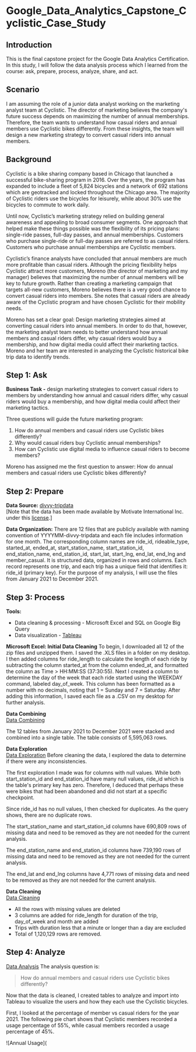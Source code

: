 # Google_Data_Analytics_Capstone_Cyclistic_Case_Study

## Introduction
This is the final capstone project for the Google Data Analytics Certification. In this study, I will follow the data analysis process which I learned from the course: ask, prepare, process, analyze, share, and act.

## Scenario
I am assuming the role of a junior data analyst working on the marketing analyst team at Cyclistic. The director of marketing believes the company's future success depends on maximizing the number of annual memberships. Therefore, the team wants to understand how casual riders and annual members use Cyclistic bikes differently. From these insights, the team will design a new marketing strategy to convert casual riders into annual members.

## Background
Cyclistic is a bike sharing company based in Chicago that launched a successful bike-sharing program in 2016. Over the years, the program has expanded to include a fleet of 5,824 bicycles and a network of 692 stations which are geotracked and locked throughout the Chicago area. The majority of Cyclistic riders use the bicycles for leisurely, while about 30% use the bicycles to commute to work daily.

Until now, Cyclistic’s marketing strategy relied on building general awareness and appealing to broad consumer segments. One approach that helped make these things possible was the flexibility of its pricing plans: single-ride passes, full-day passes, and annual memberships. Customers who purchase single-ride or full-day passes are referred to as casual riders. Customers who purchase annual memberships are Cyclistic members.  
  
Cyclistic’s finance analysts have concluded that annual members are much more profitable than casual riders. Although the pricing flexibility helps Cyclistic attract more customers, Moreno (the director of marketing and my manager) believes that maximizing the number of annual members will be key to future growth. Rather than creating a marketing campaign that targets all-new customers, Moreno believes there is a very good chance to convert casual riders into members. She notes that casual riders are already aware of the Cyclistic program and have chosen Cyclistic for their mobility needs.  

Moreno has set a clear goal: Design marketing strategies aimed at converting casual riders into annual members. In order to do that, however, the marketing analyst team needs to better understand how annual members and casual riders differ, why casual riders would buy a membership, and how digital media could affect their marketing tactics. Moreno and her team are interested in analyzing the Cyclistic historical bike trip data to identify trends.  

## Step 1: Ask
**Business Task -** design marketing strategies to convert casual riders to members by understanding how annual and casual riders differ, why casual riders would buy a membership, and how digital media could affect their marketing tactics.<br>

Three questions will guide the future marketing program:  
1. How do annual members and casual riders use Cyclistic bikes differently?  
2. Why would casual riders buy Cyclistic annual memberships?  
3. How can Cyclistic use digital media to influence casual riders to become members?  

Moreno has assigned me the first question to answer: How do annual members and casual riders use Cyclistic bikes differently?

## Step 2: Prepare
**Data Source:** [divvy-tripdata](https://divvy-tripdata.s3.amazonaws.com/index.html) <br>
[Note that the data has been made available by Motivate International Inc. under this [<ins>license</ins>](https://www.divvybikes.com/data-license-agreement).]

**Data Organization:** There are 12 files that are publicly available with naming convention of YYYYMM-divvy-tripdata and each file includes information for one month. The corresponding column names are ride_id, rideable_type, started_at, ended_at, start_station_name, start_station_id, end_station_name, end_station_id, start_lat, start_lng, end_lat, end_lng and member_casual.  It is structured data, organized in rows and columns. Each record represents one trip, and each trip has a unique field that identifies it: ride_id (primary key). For the purpose of my analysis, I will use the files from January 2021 to December 2021.

## Step 3: Process
**Tools:** <br>
- Data cleaning & processing - Microsoft Excel and SQL on Google Big Query 
- Data visualization - [Tableau](https://public.tableau.com/app/profile/hui.min.ho/viz/CyclisticBikeShareCaseStudy_16931448059910/Sheet1#2)

**Microsoft Excel: Initial Data Cleaning**
To begin, I downloaded all 12 of the zip files and unzipped them. I saved the .XLS files in a folder on my desktop. I then added columns for ride_length to calculate the length of each ride by subtracting the column started_at from the column ended_at, and formatted the column as Time > HH:MM:SS (37:30:55). Next I created a column to determine the day of the week that each ride started using the WEEKDAY command, labeled day_of_week. This column has been formatted as a number with no decimals, noting that 1 = Sunday and 7 = Saturday. After adding this information, I saved each file as a .CSV on my desktop for further analysis.

**Data Combining** <br>
[Data Combining](https://github.com/mjluttrellhill/Google_Data_Analytics_Capstone_Cyclistic_Case_Study/blob/main/Data%20Combining.sql)

The 12 tables from January 2021 to December 2021 were stacked and combined into a single table. The table consists of 5,595,063 rows.

**Data Exploration**<br>
[Data Exploration](https://github.com/mjluttrellhill/Google_Data_Analytics_Capstone_Cyclistic_Case_Study/blob/main/Data%20Exploration.sql)
Before cleaning the data, I explored the data to determine if there were any inconsistencies.

The first exploration I made was for columns with null values. While both start_station_id and end_station_id have many null values, ride_id which is the table's primary key has zero. Therefore, I deduced that perhaps these were bikes that had been abandoned and did not start at a specific checkpoint.

Since ride_id has no null values, I then checked for duplicates. As the query shows, there are no duplicate rows.

The start_station_name and start_station_id columns have 690,809 rows of missing data and need to be removed as they are not needed for the current analysis.

The end_station_name and end_station_id columns have 739,190 rows of missing data and need to be removed as they are not needed for the current analysis.

The end_lat and end_lng columns have 4,771 rows of missing data and need to be removed as they are not needed for the current analysis.

**Data Cleaning**<br>
[Data Cleaning](https://github.com/mjluttrellhill/Google_Data_Analytics_Capstone_Cyclistic_Case_Study/blob/main/Data%20Cleaning.sql)

- All the rows with missing values are deleted
- 3 columns are added for ride_length for duration of the trip, day_of_week and month are added
- Trips with duration less that a minute or longer than a day are excluded
- Total of 1,120,129 rows are removed.

## Step 4: Analyze
[Data Analysis](https://github.com/mjluttrellhill/Google_Data_Analytics_Capstone_Cyclistic_Case_Study/blob/main/Data%20Analysis.sql)
The analysis question is:
>How do annual members and casual riders use Cyclistic bikes differently?

Now that the data is cleaned, I created tables to analyze and import into Tableau to visualize the users and how they each use the Cyclistic bicycles.

First, I looked at the percentage of member vs casual riders for the year 2021. The following pie chart shows that Cyclistic members recorded a usage percentage of 55%, while casual members recorded a usage percentage of 45%.

![Annual Usage](














